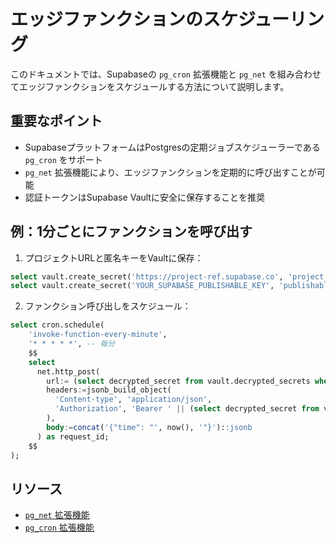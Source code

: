# エッジファンクションのスケジューリング

このドキュメントでは、Supabaseの `pg_cron` 拡張機能と `pg_net` を組み合わせてエッジファンクションをスケジュールする方法について説明します。

## 重要なポイント

- SupabaseプラットフォームはPostgresの定期ジョブスケジューラーである `pg_cron` をサポート
- `pg_net` 拡張機能により、エッジファンクションを定期的に呼び出すことが可能
- 認証トークンはSupabase Vaultに安全に保存することを推奨

## 例：1分ごとにファンクションを呼び出す

1. プロジェクトURLと匿名キーをVaultに保存：

```sql
select vault.create_secret('https://project-ref.supabase.co', 'project_url');
select vault.create_secret('YOUR_SUPABASE_PUBLISHABLE_KEY', 'publishable_key');
```

2. ファンクション呼び出しをスケジュール：

```sql
select cron.schedule(
    'invoke-function-every-minute',
    '* * * * *', -- 毎分
    $$
    select
      net.http_post(
        url:= (select decrypted_secret from vault.decrypted_secrets where name = 'project_url') || '/functions/v1/function-name',
        headers:=jsonb_build_object(
          'Content-type', 'application/json',
          'Authorization', 'Bearer ' || (select decrypted_secret from vault.decrypted_secrets where name = 'anon_key')
        ),
        body:=concat('{"time": "', now(), '"}')::jsonb
      ) as request_id;
    $$
);
```

## リソース

- [`pg_net` 拡張機能](/docs/guides/database/extensions/pgnet)
- [`pg_cron` 拡張機能](/docs/guides/database/extensions/pgcron)
